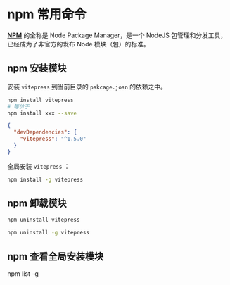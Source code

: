 # npm 常用命令

**[NPM](https://www.npmjs.com/)** 的全称是 Node Package Manager，是一个 NodeJS 包管理和分发工具，已经成为了非官方的发布 Node 模块（包）的标准。

## npm 安装模块

安装 `vitepress` 到当前目录的 `pakcage.josn` 的依赖之中。

```sh [npm]
npm install vitepress
# 等价于
npm install xxx --save
```

```json [./pakcage.josn]
{
  "devDependencies": {
    "vitepress": "^1.5.0"
  }
}
```

全局安装 `vitepress` ：

```sh [npm]
npm install -g vitepress
```

## npm 卸载模块

```sh [npm]
npm uninstall vitepress
```

```sh [npm]
npm uninstall -g vitepress
```

## npm 查看全局安装模块

npm list -g
